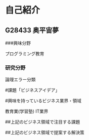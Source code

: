 # 自己紹介

## G28433 奥平宙夢

###興味分野

プログラミング教育

### 研究分野

論理エラー分類

#課題「ビジネスアイデア」

#興味を持っているビジネス業界・領域

教育業(学習塾)
IT業界

##上記のビジネス領域で注目する課題

##上記のビジネス領域で提案する解決策


